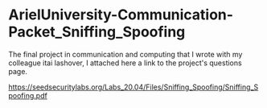 # ArielUniversity-Communication-Packet_Sniffing_Spoofing

The final project in communication and computing that I wrote with my colleague  itai lashover,
I attached here a link to the project's questions page.

https://seedsecuritylabs.org/Labs_20.04/Files/Sniffing_Spoofing/Sniffing_Spoofing.pdf
